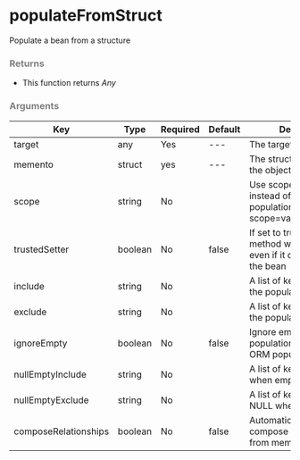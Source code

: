 # populateFromStruct

Populate a bean from a structure

<h3 style="color:grey">Returns</h3>

* This function returns <i>Any</i>

<h3 style="color:grey">Arguments</h3>

|Key|Type|Required|Default|Description|
|--|--|--|--|--|
|target |any|Yes|---|The target to populate|
|memento|struct|yes|---|The structure to populate the object with.|
|scope|string|No| |Use scope injection instead of setters population. Ex: scope=variables.instance.|
|trustedSetter|boolean |No|false|If set to true, the setter method will be called even if it does not exist in the bean|
|include |string|No||A list of keys to include in the population|
|exclude|string|No||A list of keys to include in the population|
|ignoreEmpty |boolean|No|false|Ignore empty values on populations, great for ORM population|
|nullEmptyInclude |string|No||A list of keys to NULL when empty|
|nullEmptyExclude |string|No||A list of keys to NOT NULL when empty|
|composeRelationships |boolean|No|false|Automatically attempt to compose relationships from memento|
